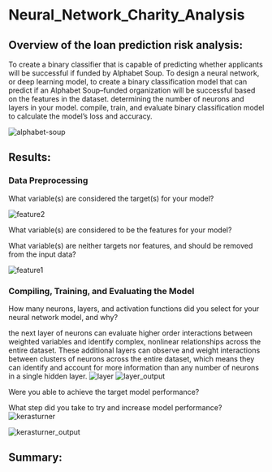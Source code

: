 # Neural_Network_Charity_Analysis
## Overview of the loan prediction risk analysis:
To create a binary classifier that is capable of predicting whether applicants will be successful if funded by Alphabet Soup.
To design a neural network, or deep learning model, to create a binary classification model that can predict if an Alphabet Soup–funded organization will be successful based on the features in the dataset. determining the number of neurons and layers in your model. compile, train, and evaluate binary classification model to calculate the model’s loss and accuracy.

![alphabet-soup](https://user-images.githubusercontent.com/84524153/137585675-124daf7b-4ba0-496a-bdac-13087b52f493.png)

## Results:


### Data Preprocessing
What variable(s) are considered the target(s) for your model?

![feature2](https://user-images.githubusercontent.com/84524153/137585474-59dd988d-2c10-497d-af98-ca589125c29a.png)

What variable(s) are considered to be the features for your model?

What variable(s) are neither targets nor features, and should be removed from the input data?

![feature1](https://user-images.githubusercontent.com/84524153/137585460-bc85432c-837d-4e26-b92f-33a7862983bc.png)

### Compiling, Training, and Evaluating the Model

How many neurons, layers, and activation functions did you select for your neural network model, and why?

the next layer of neurons can evaluate higher order interactions between weighted variables and identify complex, nonlinear relationships across the entire dataset. These additional layers can observe and weight interactions between clusters of neurons across the entire dataset, which means they can identify and account for more information than any number of neurons in a single hidden layer.
![layer](https://user-images.githubusercontent.com/84524153/137595873-4cb75f3b-480d-4dc9-b0b9-6ceb2cf6a2ed.png)
![layer_output](https://user-images.githubusercontent.com/84524153/137595879-1227379b-f962-46c9-9425-0d8af1ed3c2c.png)

Were you able to achieve the target model performance?

What step did you take to try and increase model performance?
![kerasturner](https://user-images.githubusercontent.com/84524153/137595855-70bc51e4-354f-4d34-9e33-b95db51efe09.png)

![kerasturner_output](https://user-images.githubusercontent.com/84524153/137595861-403b99c4-5dba-4f16-8391-3b05998dbfc5.png)


## Summary:
